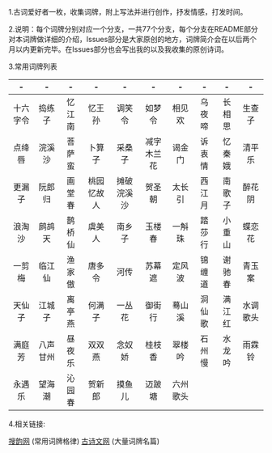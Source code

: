 1.古词爱好者一枚，收集词牌，附上写法并进行创作，抒发情感，打发时间。

2.说明：每个词牌分别对应一个分支，一共77个分支，每个分支在README部分对本词牌做详细的介绍，Issues部分是大家原创的地方，词牌简介会在以后两个月以内更新完毕。在Issues部分也会写出我的以及我收集的原创诗词。

3.常用词牌列表

|-|-|-|-|-|-|-|-|-|-|
|:---------:| :------:| :------:| :------:| :-----: |  :----:  |  :----:  | :-----: |  :----:   | :----:  |
| 十六字令  | 捣练子  |	忆江南  |	忆王孙  |	调笑令  |  如梦令  |	相见欢  | 乌夜啼  |	  长相思  | 生查子  | 
|   点绛唇  | 浣溪沙  | 菩萨蛮  |  卜算子 | 采桑子  |减字木兰花|  谒金门  | 诉衷情  |   忆秦娥  | 清平乐  |
|   更漏子  | 阮郎归  | 画堂春  |桃园忆故人|摊破浣溪沙| 贺圣朝 |  太长引  | 西江月  |   南歌子  | 醉花阴  |
|   浪淘沙  | 鹧鸪天  | 鹊桥仙  |  虞美人 | 南乡子  |  玉楼春  |  一斛珠  | 踏莎行  |   小重山  | 蝶恋花  |
|   一剪梅  | 临江仙  | 渔家傲  |  唐多令 | 河传    |   苏幕遮 |  定风波  | 锦缠道  |   谢驰春  | 青玉案  |  
|   天仙子  | 江城子  | 离亭燕  |  何满子 | 一丛花  |   御街行  | 蓦山溪  | 洞仙歌  |   满江红  | 水调歌头|
|   满庭芳  | 八声甘州| 昼夜乐  | 双双燕  | 念奴娇  |   桂枝香  | 翠楼吟  | 石州慢  |   水龙吟  | 雨霖铃  |
|   永遇乐  | 望海潮  | 沁园春  | 贺新郎  | 摸鱼儿  |   迈跛塘  | 六州歌头|


4.相关链接:

[搜韵网](http://sou-yun.com/QueryCiTune.aspx) (常用词牌格律)
[古诗文网](http://www.gushiwen.org/)  (大量词牌名篇)
